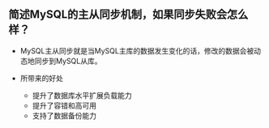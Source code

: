 ## 简述MySQL的主从同步机制，如果同步失败会怎么样？

* MySQL主从同步就是当MySQL主库的数据发生变化的话，修改的数据会被动态地同步到MySQL从库。

* 所带来的好处
  * 提升了数据库水平扩展负载能力
  * 提升了容错和高可用
  * 支持了数据备份能力